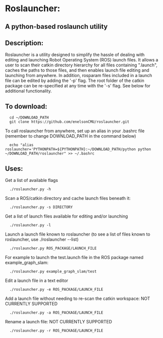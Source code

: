 # Roslauncher:

## A python-based roslaunch utility

## Description:

Roslauncher is a utility designed to simplify the hassle of dealing with editing and launching Robot Operating System (ROS) launch files. It allows a user to scan their catkin directory hierarchy for all files containing ".launch", caches the paths to those files, and then enables launch file editing and launching from anywhere. In addition, rosparam files included in a launch file can be edited by adding the '-p' flag. The root folder of the catkin package can be re-specified at any time with the '-s' flag. See below for additional functionality.

## To download:

      cd ~/DOWNLOAD_PATH
      git clone https://github.com/enelsonCMU/roslauncher.git

To call roslauncher from anywhere, set up an alias in your .bashrc file (remember to change DOWNLOAD_PATH in the command below)

      echo "alias roslauncher='PYTHONPATH=${PYTHONPATH}:~/DOWNLOAD_PATH/python python ~/DOWNLOAD_PATH/roslauncher" >> ~/.bashrc

## Uses:

Get a list of available flags

      ./roslauncher.py -h


Scan a ROS/catkin directory and cache launch files beneath it:

      ./roslauncher.py -s DIRECTORY


Get a list of launch files available for editing and/or launching

      ./roslauncher.py -l


Launch a launch file known to roslauncher (to see a list of files known to roslauncher, use ./roslauncher --list)

      ./roslauncher.py ROS_PACKAGE/LAUNCH_FILE


For example to launch the test.launch file in the ROS package named example_graph_slam:

      ./roslauncher.py example_graph_slam/test


Edit a launch file in a text editor

      ./roslauncher.py -e ROS_PACKAGE/LAUNCH_FILE


Add a launch file without needing to re-scan the catkin workspace: NOT CURRENTLY SUPPORTED

      ./roslauncher.py -a ROS_PACKAGE/LAUNCH_FILE


Rename a launch file: NOT CURRENTLY SUPPORTED

      ./roslauncher.py -r ROS_PACKAGE/LAUNCH_FILE
